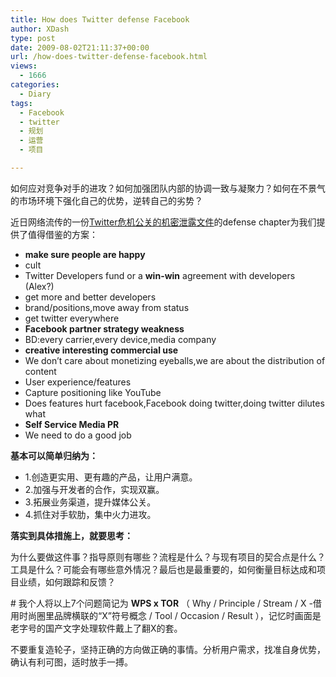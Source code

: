 ```yaml
---
title: How does Twitter defense Facebook
author: XDash
type: post
date: 2009-08-02T21:11:37+00:00
url: /how-does-twitter-defense-facebook.html
views:
  - 1666
categories:
  - Diary
tags:
  - Facebook
  - twitter
  - 规划
  - 运营
  - 项目

---
```

如何应对竞争对手的进攻？如何加强团队内部的协调一致与凝聚力？如何在不景气的市场环境下强化自己的优势，逆转自己的劣势？

近日网络流传的一份<a href="http://riku.me/twitter/2009/07/twitter_19.html" target="_blank">Twitter危机公关的机密泄露文件</a>的defense chapter为我们提供了值得借鉴的方案：

  * **make sure people are happy**
  * cult
  * Twitter Developers fund or a **win-win** agreement with developers (Alex?)
  * get more and better developers
  * brand/positions,move away from status
  * get twitter everywhere
  * **Facebook partner strategy weakness**
  * BD:every carrier,every device,media company
  * **creative interesting commercial use**
  * We don&#8217;t care about monetizing eyeballs,we are about the distribution of content
  * User experience/features
  * Capture positioning like YouTube
  * Does features hurt facebook,Facebook doing twitter,doing twitter dilutes what
  * **Self Service Media PR**
  * We need to do a good job

**基本可以简单归纳为：**

  * 1.创造更实用、更有趣的产品，让用户满意。
  * 2.加强与开发者的合作，实现双赢。
  * 3.拓展业务渠道，提升媒体公关。
  * 4.抓住对手软肋，集中火力进攻。

**落实到具体措施上，就要思考：**

为什么要做这件事？指导原则有哪些？流程是什么？与现有项目的契合点是什么？工具是什么？可能会有哪些意外情况？最后也是最重要的，如何衡量目标达成和项目业绩，如何跟踪和反馈？

\# 我个人将以上7个问题简记为 **WPS x TOR** （ Why / Principle / Stream / X -借用时尚圈里品牌横联的“X”符号概念 / Tool / Occasion / Result ），记忆时画面是老字号的国产文字处理软件戴上了翻X的套。

不要重复造轮子，坚持正确的方向做正确的事情。分析用户需求，找准自身优势，确认有利可图，适时放手一搏。